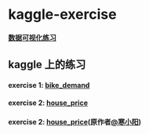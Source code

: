 # kaggle-exercise
#### [数据可视化练习](https://github.com/BrainCai/kaggle-exercise/tree/master/data-visualization)

## kaggle 上的练习
#### exercise 1: [bike_demand](https://github.com/BrainCai/kaggle-exercise/tree/master/bike_demand)<br>
#### exercise 2: [house_price](https://github.com/BrainCai/kaggle-exercise/tree/master/hous_price)<br>
#### exercise 2: [house_price](https://github.com/BrainCai/kaggle-exercise/tree/master/Titanic)(原作者[@寒小阳](https://github.com/HanXiaoyang/Kaggle_Titanic))
